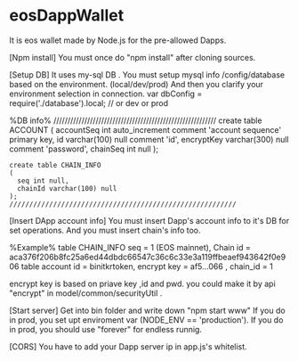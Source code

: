 # eosDappWallet
It is eos wallet made by Node.js for the pre-allowed Dapps.

[Npm install]
 You must once do "npm install" after cloning sources. 

[Setup DB]
 It uses my-sql DB .
 You must setup mysql info /config/database based on the environment. (local/dev/prod)
 And then you clarify your environment selection in connection. 
   var dbConfig = require('./database').local; // or dev or prod
   
   %DB info%
   //////////////////////////////////////////////////////////
    create table ACCOUNT
    (
      accountSeq int auto_increment comment 'account sequence'
        primary key,
      id varchar(100) null comment 'id',
      encryptKey varchar(300) null comment 'password',
      chainSeq int null
    );

    create table CHAIN_INFO
    (
      seq int null,
      chainId varchar(100) null
    );
    /////////////////////////////////////////////////////////

[Insert DApp account info]
  You must insert Dapp's account info to it's DB for set operations.
  And you must insert chain's info too.
  
  %Example%
  table CHAIN_INFO
  seq = 1 (EOS mainnet), Chain id = aca376f206b8fc25a6ed44dbdc66547c36c6c33e3a119ffbeaef943642f0e906
  table account
  id = binitkrtoken, encrypt key = af5...066 , chain_id = 1
  
  encrypt key is based on priave key ,id and pwd.
  you could make it by api "encrypt" in model/common/securityUtil .
  
[Start server]
  Get into bin folder and write down "npm start www"
  If you do in prod, you set upt enviroment var (NODE_ENV == 'production').
  If you do in prod, you should use "forever" for endless runnig.
  
[CORS]
  You have to add your Dapp server ip in app.js's whitelist.
  
  
    
  
  
  

  
